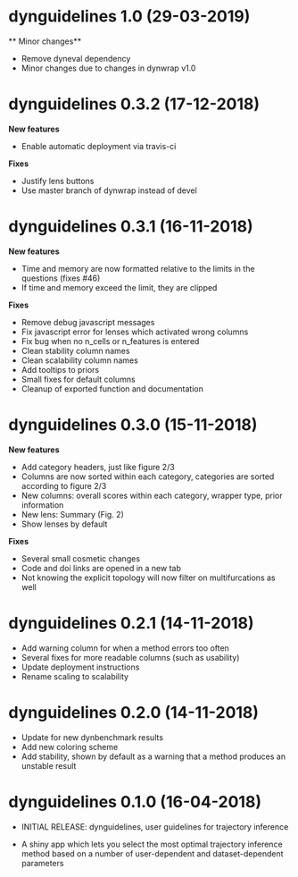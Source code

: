 # dynguidelines 1.0 (29-03-2019)

** Minor changes** 
* Remove dyneval dependency
* Minor changes due to changes in dynwrap v1.0

# dynguidelines 0.3.2 (17-12-2018)

**New features**

* Enable automatic deployment via travis-ci

**Fixes**

* Justify lens buttons
* Use master branch of dynwrap instead of devel


# dynguidelines 0.3.1 (16-11-2018)

**New features**

* Time and memory are now formatted relative to the limits in the questions (fixes #46)
* If time and memory exceed the limit, they are clipped

**Fixes**

* Remove debug javascript messages
* Fix javascript error for lenses which activated wrong columns
* Fix bug when no n_cells or n_features is entered
* Clean stability column names
* Clean scalability column names
* Add tooltips to priors
* Small fixes for default columns
* Cleanup of exported function and documentation

# dynguidelines 0.3.0 (15-11-2018)

**New features**

* Add category headers, just like figure 2/3
* Columns are now sorted within each category, categories are sorted according to figure 2/3
* New columns: overall scores within each category, wrapper type, prior information
* New lens: Summary (Fig. 2)
* Show lenses by default

**Fixes**

* Several small cosmetic changes
* Code and doi links are opened in a new tab
* Not knowing the explicit topology will now filter on multifurcations as well

# dynguidelines 0.2.1 (14-11-2018)

* Add warning column for when a method errors too often
* Several fixes for more readable columns (such as usability)
* Update deployment instructions
* Rename scaling to scalability

# dynguidelines 0.2.0 (14-11-2018)

* Update for new dynbenchmark results
* Add new coloring scheme
* Add stability, shown by default as a warning that a method produces an unstable result

# dynguidelines 0.1.0 (16-04-2018)

* INITIAL RELEASE: dynguidelines, user guidelines for trajectory inference
 - A shiny app which lets you select the most optimal trajectory inference method based on a number of user-dependent and dataset-dependent parameters